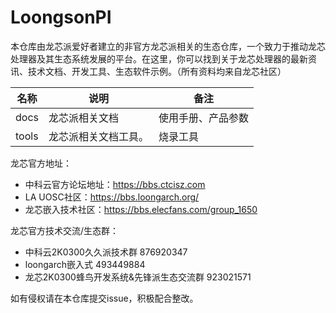 # LoongsonPI

本仓库由龙芯派爱好者建立的非官方龙芯派相关的生态仓库，一个致力于推动龙芯处理器及其生态系统发展的平台。在这里，你可以找到关于龙芯处理器的最新资讯、技术文档、开发工具、生态软件示例。（所有资料均来自龙芯社区）

| 名称  | 说明                 | 备注               |
| ----- | -------------------- | ------------------ |
| docs  | 龙芯派相关文档       | 使用手册、产品参数 |
| tools | 龙芯派相关文档工具。 | 烧录工具           |



龙芯官方地址：

- 中科云官方论坛地址：https://bbs.ctcisz.com
- LA UOSC社区：https://bbs.loongarch.org/ 
- 龙芯嵌入技术社区：https://bbs.elecfans.com/group_1650



龙芯官方技术交流/生态群：

- 中科云2K0300久久派技术群 876920347
- loongarch嵌入式 493449884
- 龙芯2K0300蜂鸟开发系统&先锋派生态交流群 923021571



如有侵权请在本仓库提交issue，积极配合整改。